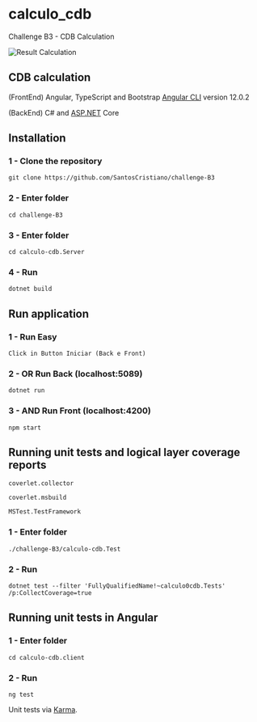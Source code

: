 # calculo_cdb

Challenge B3 - CDB Calculation

![Result Calculation](https://teckins.com/img/projetos/B3.png)

## CDB calculation

(FrontEnd) Angular, TypeScript and Bootstrap [Angular CLI](https://github.com/angular/angular-cli) version 12.0.2

(BackEnd) C# and [ASP.NET](https://dotnet.microsoft.com/en-us/apps/aspnet) Core

## Installation

### 1 - Clone the repository 

``` git clone https://github.com/SantosCristiano/challenge-B3 ```

### 2 - Enter folder 

``` cd challenge-B3 ```

### 3 - Enter folder 

``` cd calculo-cdb.Server ```

### 4 - Run 

``` dotnet build ```

## Run application

### 1 - Run Easy

``` Click in Button Iniciar (Back e Front) ```

### 2 - OR Run Back (localhost:5089)

``` dotnet run ```

### 3 - AND Run Front (localhost:4200)

``` npm start ```

## Running unit tests and logical layer coverage reports 

``` coverlet.collector ```

``` coverlet.msbuild ```

``` MSTest.TestFramework ```

### 1 - Enter folder 

``` ./challenge-B3/calculo-cdb.Test ```

### 2 - Run

``` dotnet test --filter 'FullyQualifiedName!~calculo0cdb.Tests' /p:CollectCoverage=true ```

## Running unit tests in Angular

### 1 - Enter folder 

``` cd calculo-cdb.client ```

### 2 - Run

``` ng test ```

 Unit tests via [Karma](https://karma-runner.github.io).

